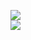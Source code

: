 [![](https://img.shields.io/badge/Made%20With-Github%20Spray-lightgrey.svg?style=for-the-badge&logo=github)](https://github.com/Annihil/github-spray#32382)  
[![](https://i.imgur.com/2DrTn0Z.gif)](https://github.com/Annihil/github-spray)